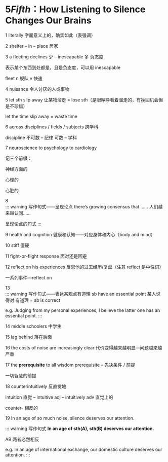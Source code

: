 # 5*Fifth*：How Listening to Silence Changes Our Brains

1	literally	字面意义上的，确实如此（表强调）

2	shelter – in – place 居家

3	a fleeting declines  少 – inescapable 多 负态度 

表示某个东西到处都是，且是负态度，可以用 inescapable

fleet  n 舰队 v 快速

4	nuisance 令人讨厌的人或事物

5	let sth slip away  让某物溜走 = lose sth（是眼睁睁看着溜走的，有挽回机会但是不珍惜）

let the time slip away = waste time

6 	across disciplines / fields / subjects 跨学科

discipline 不可数 – 纪律  可数 – 学科

7	neuroscience to psychology to cardiology

记三个前缀：

<Badge text="neuro-"/> 神经方面的

<Badge text="psycho-"/> 心理的

<Badge text="cardio-"/>  心脏的

8	
::: warning 写作句式——呈现论点
there’s growing consensus that …… 人们越来越认同……

呈现论点的句式
:::

9	health and cognition 	健康和认知——对应身体和内心（body and mind）

10	stiff  僵硬

11	fight-or-flight response	面对还是回避

12	reflect on his experiences	反思他的过去经历/复盘（注意 reflect 是中性词）

一系列事件—reflect on

13	
::: warning 写作句式——表达某观点有道理
sb have an essential point	某人说得对	有道理 = sb is correct

e.g. Judging from my personal experiences, I believe the latter one has an essential point.
:::

14	middle schoolers  中学生

15	lag behind  落在后面

16	the costs of noise are increasingly clear 代价变得越来越明显—问题越来越严重

17	the **prerequisite** to all wisdom	prerequisite – 先决条件 / 前提

一切智慧的前提

18	counterintuitively 反直觉地

intuition 直觉 – intuitive adj – intuitively adv 直觉上的

counter-  相反的

19	In an age of so much noise, silence deserves our attention.

::: warning 写作句式
**In an age of sth(A), sth(B) deserves our attention.**

AB 两者必然相反

e.g. In an age of international exchange, our domestic culture deserves our attention.
:::